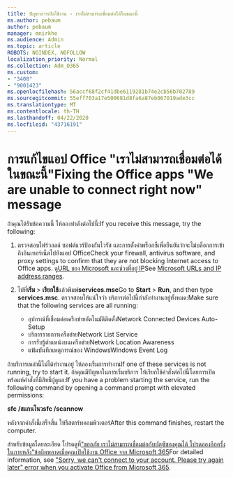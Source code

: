 ```yaml
---
title: ปัญหาการเปิดใช้งาน - เราไม่สามารถเชื่อมต่อได้ในขณะนี้
ms.author: pebaum
author: pebaum
manager: mnirkhe
ms.audience: Admin
ms.topic: article
ROBOTS: NOINDEX, NOFOLLOW
localization_priority: Normal
ms.collection: Adm_O365
ms.custom:
- "3408"
- "9001423"
ms.openlocfilehash: 56accf68f2cf41dbe6119281b74e2cb56b702789
ms.sourcegitcommit: 55eff703a17e500681d8fa6a87eb067019ade3cc
ms.translationtype: MT
ms.contentlocale: th-TH
ms.lasthandoff: 04/22/2020
ms.locfileid: "43716191"
---
```

# <a name="fixing-the-office-apps-we-are-unable-to-connect-right-now-message"></a><span data-ttu-id="531ff-102">การแก้ไขแอป Office "เราไม่สามารถเชื่อมต่อได้ในขณะนี้"</span><span class="sxs-lookup"><span data-stu-id="531ff-102">Fixing the Office apps "We are unable to connect right now" message</span></span>

<span data-ttu-id="531ff-103">ถ้าคุณได้รับข้อความนี้ ให้ลองทําดังต่อไปนี้:</span><span class="sxs-lookup"><span data-stu-id="531ff-103">If you receive this message, try the following:</span></span>

1. <span data-ttu-id="531ff-104">ตรวจสอบไฟร์วอลล์ ซอฟต์แวร์ป้องกันไวรัส และการตั้งค่าพร็อกซีเพื่อยืนยันว่าจะไม่บล็อกการเข้าถึงอินเทอร์เน็ตไปยังแอป Office</span><span class="sxs-lookup"><span data-stu-id="531ff-104">Check your firewall, antivirus software, and proxy settings to confirm that they are not blocking Internet access to Office apps.</span></span> <span data-ttu-id="531ff-105">ดู[URL ของ Microsoft และช่วงที่อยู่ IP](https://docs.microsoft.com/office365/enterprise/urls-and-ip-address-ranges)</span><span class="sxs-lookup"><span data-stu-id="531ff-105">See [Microsoft URLs and IP address ranges](https://docs.microsoft.com/office365/enterprise/urls-and-ip-address-ranges).</span></span>

2. <span data-ttu-id="531ff-106">ไปที่**เริ่ม** > **เรียกใช้**แล้วพิมพ์**services.msc**</span><span class="sxs-lookup"><span data-stu-id="531ff-106">Go to **Start** > **Run**, and then type **services.msc**.</span></span> <span data-ttu-id="531ff-107">ตรวจสอบให้แน่ใจว่า บริการต่อไปนี้กําลังทํางานอยู่ทั้งหมด:</span><span class="sxs-lookup"><span data-stu-id="531ff-107">Make sure that the following services are all running:</span></span>
    - <span data-ttu-id="531ff-108">อุปกรณ์ที่เชื่อมต่อเครือข่ายอัตโนมัติติดตั้ง</span><span class="sxs-lookup"><span data-stu-id="531ff-108">Network Connected Devices Auto-Setup</span></span>
    - <span data-ttu-id="531ff-109">บริการรายการเครือข่าย</span><span class="sxs-lookup"><span data-stu-id="531ff-109">Network List Service</span></span>
    - <span data-ttu-id="531ff-110">การรับรู้ตําแหน่งบนเครือข่าย</span><span class="sxs-lookup"><span data-stu-id="531ff-110">Network Location Awareness</span></span>
    - <span data-ttu-id="531ff-111">แฟ้มบันทึกเหตุการณ์ของ Windows</span><span class="sxs-lookup"><span data-stu-id="531ff-111">Windows Event Log</span></span>

<span data-ttu-id="531ff-112">ถ้าบริการเหล่านี้ไม่ได้ทํางานอยู่ ให้ลองเริ่มการทํางาน</span><span class="sxs-lookup"><span data-stu-id="531ff-112">If one of these services is not running, try to start it.</span></span> <span data-ttu-id="531ff-113">ถ้าคุณมีปัญหาในการเริ่มบริการ ให้เรียกใช้คําสั่งต่อไปนี้โดยการเปิดพร้อมท์คําสั่งที่มีสิทธิ์ผู้ดูแล:</span><span class="sxs-lookup"><span data-stu-id="531ff-113">If you have a problem starting the service, run the following command by opening a command prompt with elevated permissions:</span></span>

<span data-ttu-id="531ff-114">**sfc /สแกนโนว**</span><span class="sxs-lookup"><span data-stu-id="531ff-114">**sfc /scannow**</span></span>

<span data-ttu-id="531ff-115">หลังจากคําสั่งนี้เสร็จสิ้น ให้รีสตาร์ทคอมพิวเตอร์</span><span class="sxs-lookup"><span data-stu-id="531ff-115">After this command finishes, restart the computer.</span></span>

<span data-ttu-id="531ff-116">สําหรับข้อมูลโดยละเอียด โปรดดูที่["ขออภัย เราไม่สามารถเชื่อมต่อกับบัญชีของคุณได้ โปรดลองอีกครั้งในภายหลัง"ข้อผิดพลาดเมื่อคุณเปิดใช้งาน Office จาก Microsoft 365](https://docs.microsoft.com/office/troubleshoot/activation-installation/issue-when-activate-office-from-office-365)</span><span class="sxs-lookup"><span data-stu-id="531ff-116">For detailed information, see ["Sorry, we can't connect to your account. Please try again later" error when you activate Office from Microsoft 365](https://docs.microsoft.com/office/troubleshoot/activation-installation/issue-when-activate-office-from-office-365).</span></span>